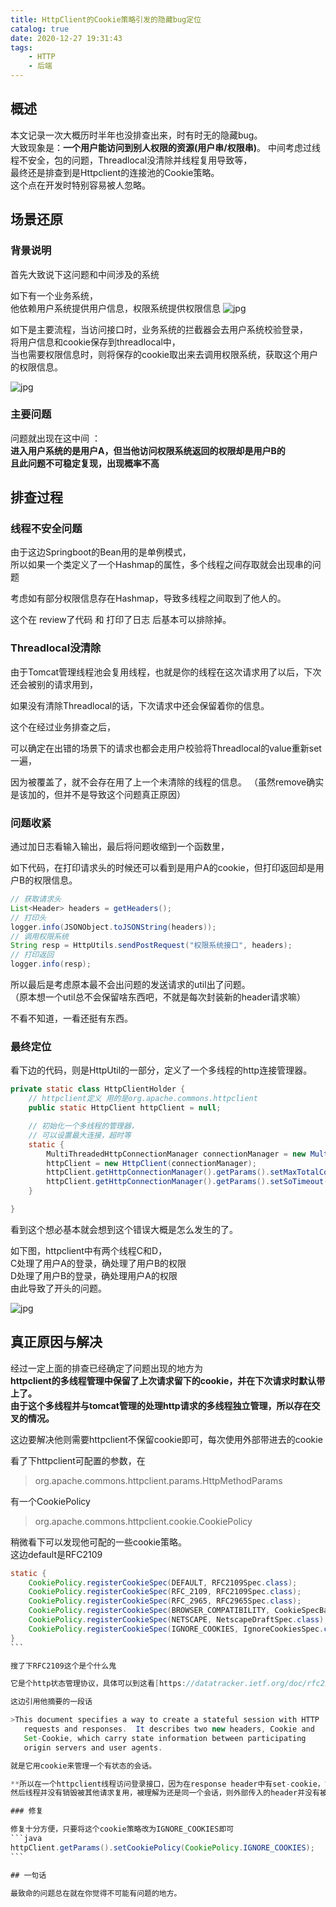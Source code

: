 ```yaml
---
title: HttpClient的Cookie策略引发的隐藏bug定位
catalog: true
date: 2020-12-27 19:31:43
tags:
    - HTTP
    - 后端
---
```


## 概述

本文记录一次大概历时半年也没排查出来，时有时无的隐藏bug。  
大致现象是：**一个用户能访问到别人权限的资源(用户串/权限串)**。
中间考虑过线程不安全，包的问题，Threadlocal没清除并线程复用导致等，   
最终还是排查到是Httpclient的连接池的Cookie策略。  
这个点在开发时特别容易被人忽略。

## 场景还原

### 背景说明

首先大致说下这问题和中间涉及的系统

如下有一个业务系统，  
他依赖用户系统提供用户信息，权限系统提供权限信息
![jpg](/img/mypost/article34_1.jpg)

如下是主要流程，当访问接口时，业务系统的拦截器会去用户系统校验登录，   
将用户信息和cookie保存到threadlocal中，  
当也需要权限信息时，则将保存的cookie取出来去调用权限系统，获取这个用户的权限信息。

![jpg](/img/mypost/article34_2.jpg)

### 主要问题
 
问题就出现在这中间 ：  
**进入用户系统的是用户A，但当他访问权限系统返回的权限却是用户B的**  
**且此问题不可稳定复现，出现概率不高**

## 排查过程

### 线程不安全问题

由于这边Springboot的Bean用的是单例模式，  
所以如果一个类定义了一个Hashmap的属性，多个线程之间存取就会出现串的问题

考虑如有部分权限信息存在Hashmap，导致多线程之间取到了他人的。

这个在 review了代码 和 打印了日志 后基本可以排除掉。

### Threadlocal没清除

由于Tomcat管理线程池会复用线程，也就是你的线程在这次请求用了以后，下次还会被别的请求用到，

如果没有清除Threadlocal的话，下次请求中还会保留着你的信息。

这个在经过业务排查之后，  

可以确定在出错的场景下的请求也都会走用户校验将Threadlocal的value重新set一遍，  

因为被覆盖了，就不会存在用了上一个未清除的线程的信息。
（虽然remove确实是该加的，但并不是导致这个问题真正原因）

### 问题收紧

通过加日志看输入输出，最后将问题收缩到一个函数里，  

如下代码，在打印请求头的时候还可以看到是用户A的cookie，但打印返回却是用户B的权限信息。

```java
// 获取请求头
List<Header> headers = getHeaders();
// 打印头
logger.info(JSONObject.toJSONString(headers));
// 调用权限系统
String resp = HttpUtils.sendPostRequest("权限系统接口", headers);
// 打印返回
logger.info(resp);
```

所以最后是考虑原本最不会出问题的发送请求的util出了问题。  
（原本想一个util总不会保留啥东西吧，不就是每次封装新的header请求嘛）

不看不知道，一看还挺有东西。

### 最终定位

看下边的代码，则是HttpUtil的一部分，定义了一个多线程的http连接管理器。  

```java
private static class HttpClientHolder {
    // httpclient定义 用的是org.apache.commons.httpclient
    public static HttpClient httpClient = null;

    // 初始化一个多线程的管理器，
    // 可以设置最大连接，超时等
    static {
        MultiThreadedHttpConnectionManager connectionManager = new MultiThreadedHttpConnectionManager();
        httpClient = new HttpClient(connectionManager);
        httpClient.getHttpConnectionManager().getParams().setMaxTotalConnections(MAX_CONN);
        httpClient.getHttpConnectionManager().getParams().setSoTimeout(MAX_TIME_OUT);
    }

}
```

看到这个想必基本就会想到这个错误大概是怎么发生的了。

如下图，httpclient中有两个线程C和D，  
C处理了用户A的登录，确处理了用户B的权限  
D处理了用户B的登录，确处理用户A的权限  
由此导致了开头的问题。

![jpg](/img/mypost/article34_3.jpg)

## 真正原因与解决

经过一定上面的排查已经确定了问题出现的地方为  
**httpclient的多线程管理中保留了上次请求留下的cookie，并在下次请求时默认带上了。  
由于这个多线程并与tomcat管理的处理http请求的多线程独立管理，所以存在交叉的情况。**

这边要解决他则需要httpclient不保留cookie即可，每次使用外部带进去的cookie

看了下httpclient可配置的参数，在

> org.apache.commons.httpclient.params.HttpMethodParams

有一个CookiePolicy

> org.apache.commons.httpclient.cookie.CookiePolicy

稍微看下可以发现他可配的一些cookie策略。  
这边default是RFC2109


````java
static {
    CookiePolicy.registerCookieSpec(DEFAULT, RFC2109Spec.class);
    CookiePolicy.registerCookieSpec(RFC_2109, RFC2109Spec.class);
    CookiePolicy.registerCookieSpec(RFC_2965, RFC2965Spec.class);
    CookiePolicy.registerCookieSpec(BROWSER_COMPATIBILITY, CookieSpecBase.class);
    CookiePolicy.registerCookieSpec(NETSCAPE, NetscapeDraftSpec.class);
    CookiePolicy.registerCookieSpec(IGNORE_COOKIES, IgnoreCookiesSpec.class);
}
```

搜了下RFC2109这个是个什么鬼

它是个http状态管理协议，具体可以到这看[https://datatracker.ietf.org/doc/rfc2109/](https://datatracker.ietf.org/doc/rfc2109/)

这边引用他摘要的一段话

>This document specifies a way to create a stateful session with HTTP
   requests and responses.  It describes two new headers, Cookie and
   Set-Cookie, which carry state information between participating
   origin servers and user agents.

就是它用cookie来管理一个有状态的会话。

**所以在一个httpclient线程访问登录接口，因为在response header中有set-cookie，它将这个cookie当做一个会话保留了下来。  
然后线程并没有销毁被其他请求复用，被理解为还是同一个会话，则外部传入的header并没有被应用上。**

### 修复

修复十分方便，只要将这个cookie策略改为IGNORE_COOKIES即可
```java
httpClient.getParams().setCookiePolicy(CookiePolicy.IGNORE_COOKIES);
```

## 一句话

最致命的问题总在就在你觉得不可能有问题的地方。